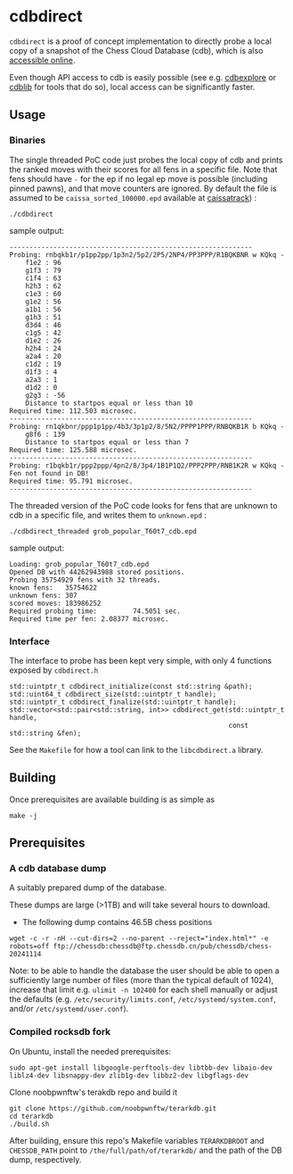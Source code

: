 # cdbdirect

`cdbdirect` is a proof of concept implementation to directly probe a local copy of a snapshot of the Chess Cloud Database (cdb),
which is also [accessible online](https://www.chessdb.cn/queryc_en/).

Even though API access to cdb is easily possible (see e.g. [cdbexplore](https://github.com/vondele/cdbexplore/) or [cdblib](https://github.com/robertnurnberg/cdblib/) for tools that do so), local access can be significantly faster.

## Usage

### Binaries

The single threaded PoC code just probes the local copy of cdb and prints the ranked moves with
their scores for all fens in a specific file. Note that fens should have
`-` for the ep if no legal ep move is possible (including pinned pawns), and that
move counters are ignored. By default the file is assumed to be
`caissa_sorted_100000.epd` available at
[caissatrack](https://github.com/robertnurnberg/caissatrack)) :

```
./cdbdirect
```

sample output:

```
-------------------------------------------------------------
Probing: rnbqkb1r/p1pp2pp/1p3n2/5p2/2P5/2NP4/PP3PPP/R1BQKBNR w KQkq -
    f1e2 : 96
    g1f3 : 79
    c1f4 : 63
    h2h3 : 62
    c1e3 : 60
    g1e2 : 56
    a1b1 : 56
    g1h3 : 51
    d3d4 : 46
    c1g5 : 42
    d1e2 : 26
    h2h4 : 24
    a2a4 : 20
    c1d2 : 19
    d1f3 : 4
    a2a3 : 1
    d1d2 : 0
    g2g3 : -56
    Distance to startpos equal or less than 10
Required time: 112.503 microsec.
-------------------------------------------------------------
Probing: rn1qkbnr/ppp1p1pp/4b3/3p1p2/8/5N2/PPPP1PPP/RNBQKB1R b KQkq -
    g8f6 : 139
    Distance to startpos equal or less than 7
Required time: 125.588 microsec.
-------------------------------------------------------------
Probing: r1bqkb1r/ppp2ppp/4pn2/8/3p4/1B1P1Q2/PPP2PPP/RNB1K2R w KQkq -
Fen not found in DB!
Required time: 95.791 microsec.
-------------------------------------------------------------

```

The threaded version of the PoC code looks for fens that are unknown to cdb in
a specific file, and writes them to `unknown.epd` :

```
./cdbdirect_threaded grob_popular_T60t7_cdb.epd
```

sample output:
```
Loading: grob_popular_T60t7_cdb.epd
Opened DB with 44262943988 stored positions.
Probing 35754929 fens with 32 threads.
known fens:   35754622
unknown fens: 307
scored moves: 183986252
Required probing time:         74.5051 sec.
Required time per fen: 2.08377 microsec.
```

### Interface

The interface to probe has been kept very simple, with only 4 functions exposed by `cdbdirect.h`

```
std::uintptr_t cdbdirect_initialize(const std::string &path);
std::uint64_t cdbdirect_size(std::uintptr_t handle);
std::uintptr_t cdbdirect_finalize(std::uintptr_t handle);
std::vector<std::pair<std::string, int>> cdbdirect_get(std::uintptr_t handle,
                                                       const std::string &fen);
```

See the `Makefile` for how a tool can link to the `libcdbdirect.a` library.

## Building

Once prerequisites are available building is as simple as

```
make -j
```

## Prerequisites

### A cdb database dump

A suitably prepared dump of the database. 

These dumps are large (>1TB) and will take several hours to download.

* The following dump contains 46.5B chess positions
```
wget -c -r -nH --cut-dirs=2 --no-parent --reject="index.html*" -e robots=off ftp://chessdb:chessdb@ftp.chessdb.cn/pub/chessdb/chess-20241114
```

Note: to be able to handle the database the user should be able to open a
sufficiently large number of files (more than the typical default of 1024),
increase that limit e.g. `ulimit -n 102400` for each shell manually or adjust
the defaults (e.g. `/etc/security/limits.conf`, `/etc/systemd/system.conf`, and/or `/etc/systemd/user.conf`).

### Compiled rocksdb fork

On Ubuntu, install the needed prerequisites:

```
sudo apt-get install libgoogle-perftools-dev libtbb-dev libaio-dev liblz4-dev libsnappy-dev zlib1g-dev libbz2-dev libgflags-dev
```

Clone noobpwnftw's terakdb repo and build it

```
git clone https://github.com/noobpwnftw/terarkdb.git
cd terarkdb
./build.sh
```

After building, ensure this repo's Makefile variables `TERARKDBROOT` and `CHESSDB_PATH` point to `/the/full/path/of/terarkdb/`
and the path of the DB dump, respectively.
